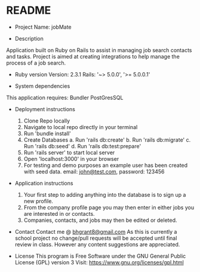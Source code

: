 # README

* Project Name: jobMate

* Description

Application built on Ruby on Rails to assist in managing job search contacts and tasks. Project is aimed at creating integrations to help manage the process of a job search.

* Ruby version
Version: 2.3.1
Rails: '~> 5.0.0', '>= 5.0.0.1'

* System dependencies

This application requires:
  Bundler
  PostGresSQL

* Deployment instructions
  1. Clone Repo locally
  2. Navigate to local repo directly in your terminal
  3. Run 'bundle install'
  4. Create Databases
    a. Run 'rails db:create'
    b. Run 'rails db:migrate'
    c. Run 'rails db:seed'
    d. Run 'rails db:test:prepare'
  5. Run 'rails server' to start local server
  6. Open 'localhost:3000' in your browser
  7. For testing and demo purposes an example user has been created with seed data. email: john@test.com, password: 123456
  
* Application instructions
  1. Your first step to adding anything into the database is to sign up a new profile.
  2. From the company profile page you may then enter in either jobs you are interested in or contacts.
  3. Companies, contacts, and jobs may then be edited or deleted.

* Contact
  Contact me @ bhgrant8@gmail.com
  As this is currently a school project no change/pull requests will be accepted until final review in class. However any content suggestions are appreciated.

* License
  This program is Free Software under the GNU General Public License (GPL) version 3
  Visit: https://www.gnu.org/licenses/gpl.html
